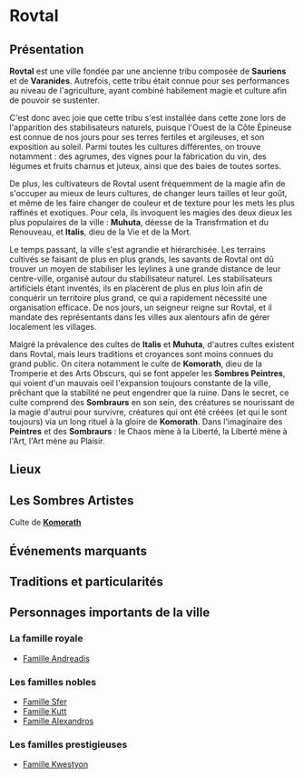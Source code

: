 # Rovtal

## Présentation
**Rovtal** est une ville fondée par une ancienne tribu composée de **Sauriens** et de **Varanides**. Autrefois, cette tribu était connue pour ses performances au niveau de l'agriculture, ayant combiné habilement magie et culture afin de pouvoir se sustenter. 

C'est donc avec joie que cette tribu s'est installée dans cette zone lors de l'apparition des stabilisateurs naturels, puisque l'Ouest de la Côte Épineuse est connue de nos jours pour ses terres fertiles et argileuses, et son exposition au soleil. Parmi toutes les cultures différentes, on trouve notamment : des agrumes, des vignes pour la fabrication du vin, des légumes et fruits charnus et juteux, ainsi que des baies de toutes sortes.

De plus, les cultivateurs de Rovtal usent fréquemment de la magie afin de s'occuper au mieux de leurs cultures, de changer leurs tailles et leur goût, et même de les faire changer de couleur et de texture pour les mets les plus raffinés et exotiques. Pour cela, ils invoquent les magies des deux dieux les plus populaires de la ville : **Muhuta**, déesse de la Transfrmation et du Renouveau, et **Italis**, dieu de la Vie et de la Mort. 

Le temps passant, la ville s'est agrandie et hiérarchisée. Les terrains cultivés se faisant de plus en plus grands, les savants de Rovtal ont dû trouver un moyen de stabiliser les leylines à une grande distance de leur centre-ville, organisé autour du stabilisateur naturel. Les stabilisateurs artificiels étant inventés, ils en placèrent de plus en plus loin afin de conquérir un territoire plus grand, ce qui a rapidement nécessité une organisation efficace. De nos jours, un seigneur reigne sur Rovtal, et il mandate des représentants dans les villes aux alentours afin de gérer localement les villages. 

Malgré la prévalence des cultes de **Italis** et **Muhuta**, d'autres cultes existent dans Rovtal, mais leurs traditions et croyances sont moins connues du grand public. On citera notamment le culte de **Komorath**, dieu de la Tromperie et des Arts Obscurs, qui se font appeler les **Sombres Peintres**, qui voient d'un mauvais oeil l'expansion toujours constante de la ville, prêchant que la stabilité ne peut engendrer que la ruine. Dans le secret, ce culte comprend des **Sombraurs** en son sein, des créatures se nourissant de la magie d'autrui pour survivre, créatures qui ont été créées (et qui le sont toujours) via un long rituel à la gloire de **Komorath**. Dans l'imaginaire des **Peintres** et des **Sombraurs** : le Chaos mène à la Liberté, la Liberté mène à l'Art, l'Art mène au Plaisir.

## Lieux 

## Les Sombres Artistes
Culte de [**Komorath**](../COSMOLOGIE/PLANS_ET_DIVINITES/Komorath.md)

## Événements marquants

## Traditions et particularités

## Personnages importants de la ville

### La famille royale
* [Famille Andreadis](../PERSONNAGES/ROVTAL/GROUPES/Famille_Andreadis.md)

### Les familles nobles
* [Famille Sfer](../PERSONNAGES/ROVTAL/GROUPES/Famille_Sfer.md)
* [Famille Kutt](../PERSONNAGES/ROVTAL/GROUPES/Famille_Kutt.md)
* [Famille Alexandros](../PERSONNAGES/ROVTAL/GROUPES/Famille_Alexandros.md)

### Les familles prestigieuses
* [Famille Kwestyon](../PERSONNAGES/ROVTAL/GROUPES/Famille_Kwestyon.md)